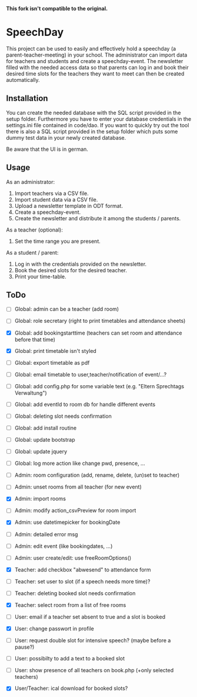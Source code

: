 **This fork isn't compatible to the original.**

# SpeechDay

This project can be used to easily and effectively hold a speechday (a parent-teacher-meeting) in your school.
The administrator can import data for teachers and students and create a speechday-event.
The newsletter filled with the needed access data so that parents can log in and book their desired time slots for the teachers they want to meet can then be created automatically. 

## Installation

You can create the needed database with the SQL script provided in the setup folder.
Furthermore you have to enter your database credentials in the settings.ini file contained in code/dao.
If you want to quickly try out the tool there is also a SQL script provided in the setup folder which puts some dummy test data in your newly created database. 

Be aware that the UI is in german.

## Usage

As an administrator:

1. Import teachers via a CSV file.
2. Import student data via a CSV file.
3. Upload a newsletter template in ODT format.
4. Create a speechday-event.
5. Create the newsletter and distribute it among the students / parents.

As a teacher (optional):

1. Set the time range you are present.

As a student / parent:

1. Log in with the credentials provided on the newsletter.
2. Book the desired slots for the desired teacher.
3. Print your time-table.

## ToDo
- [ ] Global: admin can be a teacher (add room)
- [ ] Global: role secretary (right to print timetables and attendance sheets)
- [x] Global: add bookingstarttime (teachers can set room and attendance before that time)
- [x] Global: print timetable isn't styled
- [ ] Global: export timetable as pdf
- [ ] Global: email timetable to user,teacher/notification of event/...?
- [ ] Global: add config.php for some variable text (e.g. "Eltern Sprechtags Verwaltung")
- [ ] Global: add eventId to room db for handle different events
- [ ] Global: deleting slot needs confirmation
- [ ] Global: add install routine
- [ ] Global: update bootstrap
- [ ] Global: update jquery
- [ ] Global: log more action like change pwd, presence, ...

- [ ] Admin: room configuration (add, rename, delete, (un)set to teacher)
- [ ] Admin: unset rooms from all teacher (for new event)
- [x] Admin: import rooms
- [ ] Admin: modify action_csvPreview for room import
- [x] Admin: use datetimepicker for bookingDate
- [ ] Admin: detailed error msg
- [ ] Admin: edit event (like bookingdates, ...)
- [ ] Admin: user create/edit: use freeRoomOptions()

- [x] Teacher: add checkbox "abwesend" to attendance form
- [ ] Teacher: set user to slot (if a speech needs more time)?
- [ ] Teacher: deleting booked slot needs confirmation
- [x] Teacher: select room from a list of free rooms

- [ ] User: email if a teacher set absent to true and a slot is booked
- [x] User: change passwort in profile
- [ ] User: request double slot for intensive speech? (maybe before a pause?)
- [ ] User: possibilty to add a text to a booked slot
- [ ] User: show presence of all teachers on book.php (+only selected teachers)

- [x] User/Teacher: ical download for booked slots?